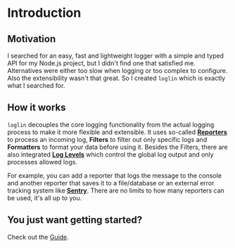 # Introduction

## Motivation

I searched for an easy, fast and lightweight logger with a simple and typed API for my Node.js project, but I didn't find one that satisfied me.
Alternatives were either too slow when logging or too complex to configure. Also the extensibility wasn't that great.
So I created `loglin` which is exactly what I searched for.

## How it works

`loglin` decouples the core logging functionality from the actual logging process to make it more flexible and extensible.
It uses so-called [**Reporters**](/reporters/) to process an incoming log, **Filters** to filter out only specific logs and **Formatters** to format your data before using it. Besides the Filters, there are also integrated [**Log Levels**]() which control the global log output and only processes allowed logs.

For example, you can add a reporter that logs the message to the console and another reporter that saves it to a file/database or an external error tracking system like [**Sentry**](https://sentry.io). There are no limits to how many reporters can be used, it's all up to you.

## You just want getting started?

Check out the [Guide](/guide/).
